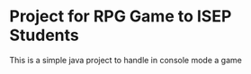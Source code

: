 # Project for RPG Game to ISEP Students

This is a simple java project to handle in console mode a game
